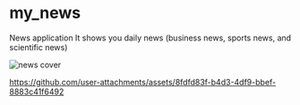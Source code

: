 # my_news

News application
It shows you daily news (business news, sports news, and scientific news)

![news cover](https://github.com/user-attachments/assets/a5181517-ddb4-47ae-aaed-e0bb14371b85)

https://github.com/user-attachments/assets/8fdfd83f-b4d3-4df9-bbef-8883c41f6492
